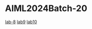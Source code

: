 # AIML2024Batch-20

[lab-8](https://github.com/Rakeshboin/AIML2024Batch-20/blob/main/LAB_ASS_8.ipynb)
[lab9](https://github.com/Rakeshboin/AIML2024Batch-20/blob/main/assign_09%20(1).ipynb)
[lab10](https://github.com/Rakeshboin/AIML2024Batch-20/blob/main/Assign_10.ipynb)
